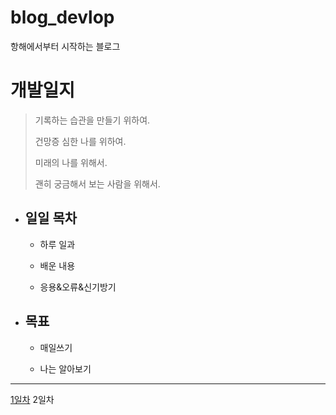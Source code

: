 # blog_devlop
항해에서부터 시작하는 블로그

개발일지
=======
>기록하는 습관을 만들기 위하여.
>
>건망증 심한 나를 위하여.
>
>미래의 나를 위해서.
>
>괜히 궁금해서 보는 사람을 위해서.

+ ## 일일 목차

  + 하루 일과

  + 배운 내용

  + 응용&오류&신기방기

+ ## 목표
  
   + 매일쓰기
   
   + 나는 알아보기
   
---------------------------------
<a href='https://github.com/cesdea/blog_devlop/blob/main/1days.md'>1일차</a> 2일차
 
